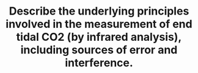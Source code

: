 ---
title: "Describe the underlying principles involved in the measurement of end tidal CO2 (by infrared analysis), including sources of error and interference."
entityType: SAQ
exam: PEX
college: CICM
year: 2010
sitting: A
question: 04
passRate: 10
lo:
- "[[R2d]]"
- "[[S2g]]"
EC_expectedDomains:
- "Candidates were expected to at least mention and describe the following points – absorption at the infrared spectrum; Beer-Lambert Law and it’s relevance to measurement of ETCO2; sources of error (effect of other gases, atmospheric pressure), sources of interference (gas sampling methods, heating), calibration, features of the sampling chamber that may cause error (glass construction, size), sampling rates, etc."
EC_errorsCommon:
- "Answers provided by candidates lacked breadth and depth, indicated that there was generally a poor understanding of this topic."
- "The usual mistake was to discuss the clinical reasons behind the reading not reflecting the PaCO2 rather than sources of error of the end tidal CO2."
- "Candidates should review this topic from the references from which the answer was sought and texts included as recommended reading."
resources:
---